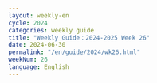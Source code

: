 ```yaml
---
layout: weekly-en
cycle: 2024
categories: weekly guide
title: "Weekly Guide：2024-2025 Week 26"
date: 2024-06-30
permalink: "/en/guide/2024/wk26.html"
weekNum: 26
language: English
---
```


